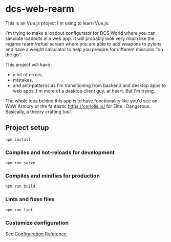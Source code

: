# dcs-web-rearm

This is an Vue.js project I'm using to learn Vue.js.

I'm trying to make a loadout configurator for DCS World where you can simulate loadouts in a web app. It will probably look very much like the ingame rearm/refuel screen where you are able to add weapons to pylons and have a weight calculator to help you preapre for different missions "on the go".

This project will have :

* a lot of errors,
* mistakes,
* and anti-patterns as I'm transitioning from backend and desktop apps to web apps.
I'm more of a desktop client guy, at heart. But I'm trying.

The whole idea behind this app is to have functionality like you'd see on WoW Armory or the fantastic https://coriolis.io/ for Elite : Dangerous. Basically, a theory crafting tool.

## Project setup
```
npm install
```

### Compiles and hot-reloads for development
```
npm run serve
```

### Compiles and minifies for production
```
npm run build
```

### Lints and fixes files
```
npm run lint
```

### Customize configuration
See [Configuration Reference](https://cli.vuejs.org/config/).
